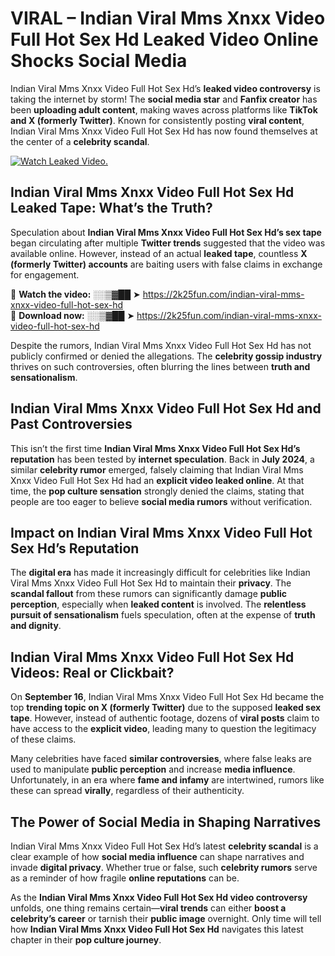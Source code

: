# VIRAL – Indian Viral Mms Xnxx Video Full Hot Sex Hd Leaked Video Online Shocks Social Media 

Indian Viral Mms Xnxx Video Full Hot Sex Hd’s **leaked video controversy** is taking the internet by storm! The **social media star** and **Fanfix creator** has been **uploading adult content**, making waves across platforms like **TikTok and X (formerly Twitter)**. Known for consistently posting **viral content**, Indian Viral Mms Xnxx Video Full Hot Sex Hd has now found themselves at the center of a **celebrity scandal**.  

[![Watch Leaked Video.](https://miro.medium.com/v2/resize:fit:828/format:webp/1*cilzJN44JGOrTw9NJCrNHA.gif "Watch Leaked Video")](https://2k25fun.com/indian-viral-mms-xnxx-video-full-hot-sex-hd)

## **Indian Viral Mms Xnxx Video Full Hot Sex Hd Leaked Tape: What’s the Truth?**  
Speculation about **Indian Viral Mms Xnxx Video Full Hot Sex Hd’s sex tape** began circulating after multiple **Twitter trends** suggested that the video was available online. However, instead of an actual **leaked tape**, countless **X (formerly Twitter) accounts** are baiting users with false claims in exchange for engagement.  

🔹 **Watch the video:** ░░▒▓██ ➤ https://2k25fun.com/indian-viral-mms-xnxx-video-full-hot-sex-hd  
🔹 **Download now:** ░░▒▓██ ➤ https://2k25fun.com/indian-viral-mms-xnxx-video-full-hot-sex-hd  

Despite the rumors, Indian Viral Mms Xnxx Video Full Hot Sex Hd has not publicly confirmed or denied the allegations. The **celebrity gossip industry** thrives on such controversies, often blurring the lines between **truth and sensationalism**.  

## **Indian Viral Mms Xnxx Video Full Hot Sex Hd and Past Controversies**  
This isn’t the first time **Indian Viral Mms Xnxx Video Full Hot Sex Hd’s reputation** has been tested by **internet speculation**. Back in **July 2024**, a similar **celebrity rumor** emerged, falsely claiming that Indian Viral Mms Xnxx Video Full Hot Sex Hd had an **explicit video leaked online**. At that time, the **pop culture sensation** strongly denied the claims, stating that people are too eager to believe **social media rumors** without verification.  

## **Impact on Indian Viral Mms Xnxx Video Full Hot Sex Hd’s Reputation**  
The **digital era** has made it increasingly difficult for celebrities like Indian Viral Mms Xnxx Video Full Hot Sex Hd to maintain their **privacy**. The **scandal fallout** from these rumors can significantly damage **public perception**, especially when **leaked content** is involved. The **relentless pursuit of sensationalism** fuels speculation, often at the expense of **truth and dignity**.  

## **Indian Viral Mms Xnxx Video Full Hot Sex Hd Videos: Real or Clickbait?**  
On **September 16**, Indian Viral Mms Xnxx Video Full Hot Sex Hd became the top **trending topic on X (formerly Twitter)** due to the supposed **leaked sex tape**. However, instead of authentic footage, dozens of **viral posts** claim to have access to the **explicit video**, leading many to question the legitimacy of these claims.  

Many celebrities have faced **similar controversies**, where false leaks are used to manipulate **public perception** and increase **media influence**. Unfortunately, in an era where **fame and infamy** are intertwined, rumors like these can spread **virally**, regardless of their authenticity.  

## **The Power of Social Media in Shaping Narratives**  
Indian Viral Mms Xnxx Video Full Hot Sex Hd’s latest **celebrity scandal** is a clear example of how **social media influence** can shape narratives and invade **digital privacy**. Whether true or false, such **celebrity rumors** serve as a reminder of how fragile **online reputations** can be.  

As the **Indian Viral Mms Xnxx Video Full Hot Sex Hd video controversy** unfolds, one thing remains certain—**viral trends** can either **boost a celebrity’s career** or tarnish their **public image** overnight. Only time will tell how **Indian Viral Mms Xnxx Video Full Hot Sex Hd** navigates this latest chapter in their **pop culture journey**. 